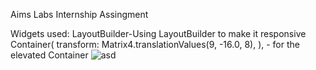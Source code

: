 

Aims Labs Internship Assingment

Widgets used: LayoutBuilder-Using LayoutBuilder to make it responsive
              Container(
                         transform: Matrix4.translationValues(9, -16.0, 8),
                       ), - for the elevated Container
                       ![asd](https://user-images.githubusercontent.com/50441338/210836322-7f1b461d-82d2-4583-907e-9e3b527c7934.jpg)
